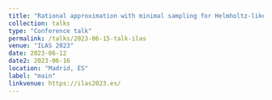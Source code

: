 ```yaml
---
title: "Rational approximation with minimal sampling for Helmholtz-like problems"
collection: talks
type: "Conference talk"
permalink: /talks/2023-06-15-talk-ilas
venue: "ILAS 2023"
date: 2023-06-12
date2: 2023-06-16
location: "Madrid, ES"
label: "main"
linkvenue: https://ilas2023.es/
---
```

